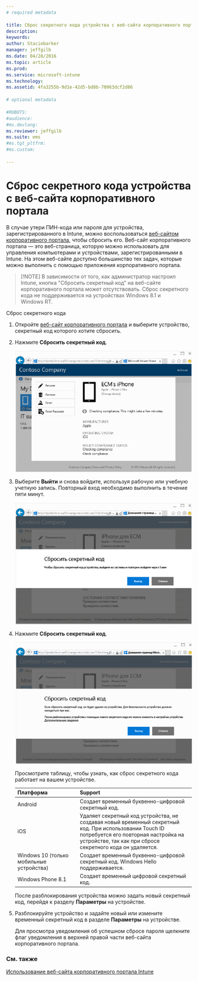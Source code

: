 ```yaml
---
# required metadata

title: Сброс секретного кода устройства с веб-сайта корпоративного портала | Microsoft Intune
description:
keywords:
author: Staciebarker
manager: jeffgilb
ms.date: 04/28/2016
ms.topic: article
ms.prod:
ms.service: microsoft-intune
ms.technology:
ms.assetid: 4fa3255b-9d1e-42d5-bd8b-70963dcf2d86

# optional metadata

#ROBOTS:
#audience:
#ms.devlang:
ms.reviewer: jeffgilb
ms.suite: ems
#ms.tgt_pltfrm:
#ms.custom:

---
```



# Сброс секретного кода устройства с веб-сайта корпоративного портала

В случае утери ПИН-кода или пароля для устройства, зарегистрированного в Intune, можно воспользоваться [веб-сайтом корпоративного портала](http://portal.manage.microsoft.com), чтобы сбросить его. Веб-сайт корпоративного портала — это веб-страница, которую можно использовать для управления компьютерами и устройствами, зарегистрированными в Intune. На этом веб-сайте доступно большинство тех задач, которые можно выполнить с помощью приложения корпоративного портала.

> [!NOTE] В зависимости от того, как администратор настроил Intune, кнопка "Сбросить секретный код" на веб-сайте корпоративного портала может отсутствовать. Сброс секретного кода не поддерживается на устройствах Windows 8.1 и Windows RT.

Сброс секретного кода

1.  Откройте [веб-сайт корпоративного портала](http://portal.manage.microsoft.com) и выберите устройство, секретный код которого хотите сбросить.

2.  Нажмите **Сбросить секретный код**.

    ![tap-passcode-to-reset](./media/iwp-1-tap-reset-passcode.png)

3.  Выберите **Выйти** и снова войдите, используя рабочую или учебную учетную запись. Повторный вход необходимо выполнить в течение пяти минут.

    ![sign-out-sign-back-in](./media/iwp-2-sign-out.png)

4.  Нажмите **Сбросить секретный код**.

    ![tap-reset-passcode](./media/iwp-3-tap-reset-passcode-after-signin.png)

    Просмотрите таблицу, чтобы узнать, как сброс секретного кода работает на вашем устройстве.

    |Платформа|Support|
    |------------|-----------|
    |Android|Создает временный буквенно-цифровой секретный код.|
    |iOS|Удаляет секретный код устройства, не создавая новый временный секретный код. При использовании Touch ID потребуется его повторная настройка на устройстве, так как при сбросе секретного кода он удаляется.|
    |Windows 10 (только мобильные устройства)|Создает временный буквенно-цифровой секретный код. Windows Hello поддерживается.|
    |Windows Phone 8.1|Создает временный цифровой секретный код.|
    После разблокирования устройства можно задать новый секретный код, перейдя к разделу **Параметры** на устройстве.

5.  Разблокируйте устройство и задайте новый или измените временный секретный код в разделе **Параметры** на устройстве.

    Для просмотра уведомления об успешном сбросе пароля щелкните флаг уведомления в верхней правой части веб-сайта корпоративного портала.

### См. также
[Использование веб-сайта корпоративного портала Intune](using-the-intune-company-portal-website.md)

<!--HONumber=May16_HO3-->



